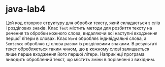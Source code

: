 # java-lab4

Цей код створює структуру для обробки тексту, який складається з слів і розділових знаків. Клас `Text` містить методи для розбиття тексту на речення та обробки кожного слова, видаляючи всі наступні входження першої літери в словах. Клас `Word` обробляє індивідуальні слова, а `Sentence` обробляє ці слова разом із розділовими знаками. В результаті текст обробляється таким чином, що в кожному слові залишається лише перше входження його першої літери. Наприкінці програма виводить оброблений текст, що містить зміни в порівнянні з вихідним.
